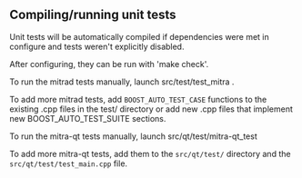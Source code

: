 Compiling/running unit tests
------------------------------------

Unit tests will be automatically compiled if dependencies were met in configure
and tests weren't explicitly disabled.

After configuring, they can be run with 'make check'.

To run the mitrad tests manually, launch src/test/test_mitra .

To add more mitrad tests, add `BOOST_AUTO_TEST_CASE` functions to the existing
.cpp files in the test/ directory or add new .cpp files that
implement new BOOST_AUTO_TEST_SUITE sections.

To run the mitra-qt tests manually, launch src/qt/test/mitra-qt_test

To add more mitra-qt tests, add them to the `src/qt/test/` directory and
the `src/qt/test/test_main.cpp` file.
